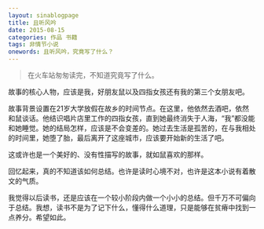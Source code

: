 ```yaml
---
layout: sinablogpage
title: 且听风吟
date: 2015-08-15
categories: 作品 书籍
tags: 非情节小说
onewords: 且听风吟，究竟写了什么？
---
```

> 在火车站匆匆读完，不知道究竟写了什么。

故事的核心人物，应该是我，好朋友鼠以及四指女孩还有我的第三个女朋友吧。

故事背景设置在21岁大学放假在故乡的时间节点。在这里，他依然去酒吧，依然和鼠谈话。他结识唱片店里工作的四指女孩，直到她最终消失于人海，“我”都没能和她睡觉。她的结局怎样，应该是不会变差的。她过去生活是孤苦的，在与我相处的时间里，她堕了胎，最后离开了这座城市，应该要开始新的生活了吧。

这或许也是一个美好的、没有性描写的故事，就如鼠喜欢的那样。

回忆起来，真的不知道该如何总结。也许是读时心境不对，也许是这本小说有着散文的气质。

我觉得以后读书，还是应该在一个较小阶段内做一个小小的总结。但千万不可偏向于总结。我想，读书不是为了记下什么，懂得什么道理，只是能够在贫瘠中找到一点养分。希望如此。

